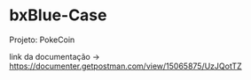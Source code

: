 # bxBlue-Case
Projeto: PokeCoin


link da documentação -> https://documenter.getpostman.com/view/15065875/UzJQotTZ